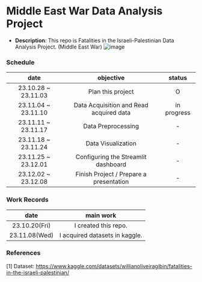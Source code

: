 # Middle East War Data Analysis Project
- <b>Description</b>: This repo is Fatalities in the Israeli-Palestinian Data Analysis Project. (Middle East War)
![image](https://github.com/PSLeon24/Israeli-Palestinian_Data_Analysis_Project/assets/59058869/5494026b-468e-45c0-b12f-67cadb0bbf05)

### Schedule
|date|objective|status|
|:--:|:--:|:--:|
|23.10.28 ~ 23.11.03|Plan this project|O|
|23.11.04 ~ 23.11.10|Data Acquisition and Read acquired data|in progress|
|23.11.11 ~ 23.11.17|Data Preprocessing|-|
|23.11.18 ~ 23.11.24|Data Visualization|-|
|23.11.25 ~ 23.12.01|Configuring the Streamlit dashboard|-|
|23.12.02 ~ 23.12.08|Finish Project / Prepare a presentation|-|

### Work Records
|date|main work|
|:--:|:--:|
|23.10.20(Fri)|I created this repo.|
|23.11.08(Wed)|I acquired datasets in kaggle.|

### References
[1] Dataset: https://www.kaggle.com/datasets/willianoliveiragibin/fatalities-in-the-israeli-palestinian/
